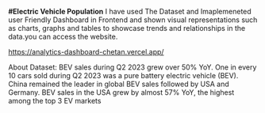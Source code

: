 
**#Electric Vehicle Population**
I have used The Dataset and Imaplemeneted user Friendly Dashboard in Frontend and shown visual representations such as charts, graphs and tables to showcase trends and relationships in the data.you can access the website.

https://analytics-dashboard-chetan.vercel.app/

About Dataset:
BEV sales during Q2 2023 grew over 50% YoY. One in every 10 cars sold during Q2 2023
was a pure battery electric vehicle (BEV). China remained the leader in global BEV sales
followed by USA and Germany.
BEV sales in the USA grew by
almost 57% YoY, the highest
among the top 3 EV markets
